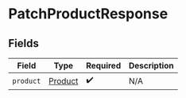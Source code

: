 # PatchProductResponse


## Fields

| Field                                     | Type                                      | Required                                  | Description                               |
| ----------------------------------------- | ----------------------------------------- | ----------------------------------------- | ----------------------------------------- |
| `product`                                 | [Product](../../models/shared/product.md) | :heavy_check_mark:                        | N/A                                       |